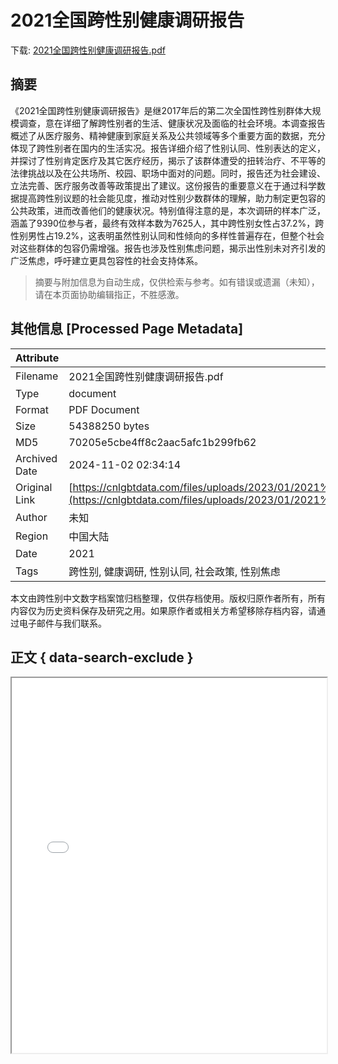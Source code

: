 # 2021全国跨性别健康调研报告

<!-- tcd_download_link -->
下载: <a href="../2021全国跨性别健康调研报告.pdf" download>2021全国跨性别健康调研报告.pdf</a>
<!-- tcd_download_link_end -->

## 摘要

<!-- tcd_abstract -->
《2021全国跨性别健康调研报告》是继2017年后的第二次全国性跨性别群体大规模调查，意在详细了解跨性别者的生活、健康状况及面临的社会环境。本调查报告概述了从医疗服务、精神健康到家庭关系及公共领域等多个重要方面的数据，充分体现了跨性别者在国内的生活实况。报告详细介绍了性别认同、性别表达的定义，并探讨了性别肯定医疗及其它医疗经历，揭示了该群体遭受的扭转治疗、不平等的法律挑战以及在公共场所、校园、职场中面对的问题。同时，报告还为社会建设、立法完善、医疗服务改善等政策提出了建议。这份报告的重要意义在于通过科学数据提高跨性别议题的社会能见度，推动对性别少数群体的理解，助力制定更包容的公共政策，进而改善他们的健康状况。特别值得注意的是，本次调研的样本广泛，涵盖了9390位参与者，最终有效样本数为7625人，其中跨性别女性占37.2%，跨性别男性占19.2%，这表明虽然性别认同和性倾向的多样性普遍存在，但整个社会对这些群体的包容仍需增强。报告也涉及性别焦虑问题，揭示出性别未对齐引发的广泛焦虑，呼吁建立更具包容性的社会支持体系。

<!-- tcd_abstract_end -->

> 摘要与附加信息为自动生成，仅供检索与参考。如有错误或遗漏（未知），请在本页面协助编辑指正，不胜感激。

## 其他信息 [Processed Page Metadata]

| Attribute       | Value                                  |
|-----------------|----------------------------------------|
| Filename        | 2021全国跨性别健康调研报告.pdf                             |
| Type            | document                                 |
| Format          | PDF Document                               |
| Size            | 54388250 bytes                           |
| MD5             | 70205e5cbe4ff8c2aac5afc1b299fb62                                  |
| Archived Date   | 2024-11-02 02:34:14                             |
| Original Link   | [https://cnlgbtdata.com/files/uploads/2023/01/2021%E5%85%A8%E5%9B%BD%E8%B7%A8%E6%80%A7%E5%88%AB%E5%81%A5%E5%BA%B7%E8%B0%83%E7%A0%94%E6%8A%A5%E5%91%8A.pdf](https://cnlgbtdata.com/files/uploads/2023/01/2021%E5%85%A8%E5%9B%BD%E8%B7%A8%E6%80%A7%E5%88%AB%E5%81%A5%E5%BA%B7%E8%B0%83%E7%A0%94%E6%8A%A5%E5%91%8A.pdf)                         |
| Author          | 未知                               |
| Region          | 中国大陆                               |
| Date            | 2021                                 |
| Tags            | 跨性别, 健康调研, 性别认同, 社会政策, 性别焦虑                                 |

本文由跨性别中文数字档案馆归档整理，仅供存档使用。版权归原作者所有，所有内容仅为历史资料保存及研究之用。如果原作者或相关方希望移除存档内容，请通过电子邮件与我们联系。

## 正文 { data-search-exclude }

<!-- tcd_main_text -->
<iframe src="../2021全国跨性别健康调研报告.pdf" width="100%" height="600px">
    <p>无法显示PDF，请下载查看。</p>
</iframe>
<!-- tcd_main_text_end -->

